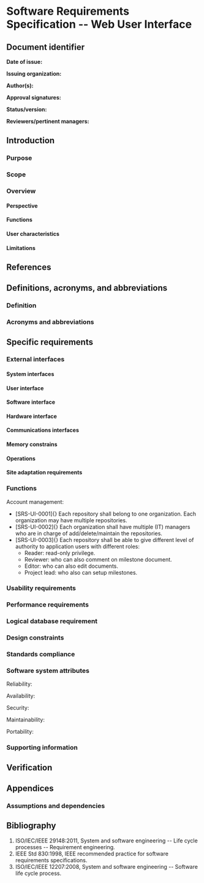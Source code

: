 # Software Requirements Specification -- Web User Interface

## Document identifier

**Date of issue:**

**Issuing organization:**

**Author(s):**

**Approval signatures:**

**Status/version:**

**Reviewers/pertinent managers:**

## Introduction

### Purpose

### Scope

### Overview

#### Perspective

#### Functions

#### User characteristics

#### Limitations

## References

## Definitions, acronyms, and abbreviations

### Definition

### Acronyms and abbreviations

## Specific requirements

### External interfaces

#### System interfaces

#### User interface

#### Software interface

#### Hardware interface

#### Communications interfaces

#### Memory constrains

#### Operations

#### Site adaptation requirements

### Functions

Account management:

- [SRS-UI-0001]{} Each repository shall belong to one organization. Each organization may have multiple repositories.
- [SRS-UI-0002]{} Each organization shall have multiple (IT) managers who are in charge of add/delete/maintain the repositories.
- [SRS-UI-0003]{} Each repository shall be able to give different level of authority to application users with different roles:
  - Reader: read-only privilege.
  - Reviewer: who can also comment on milestone document.
  - Editor: who can also edit documents.
  - Project lead: who also can setup milestones.

### Usability requirements

### Performance requirements

### Logical database requirement

### Design constraints

### Standards compliance

### Software system attributes

Reliability:

Availability:

Security:

Maintainability:

Portability:

### Supporting information

## Verification

## Appendices

### Assumptions and dependencies

## Bibliography

1. ISO/IEC/IEEE 29148:2011, System and software engineering -- Life cycle processes -- Requirement engineering.
2. IEEE Std 830:1998, IEEE recommended practice for software requirements specifications.
3. ISO/IEC/IEEE 12207:2008, System and software engineering -- Software life cycle process.
